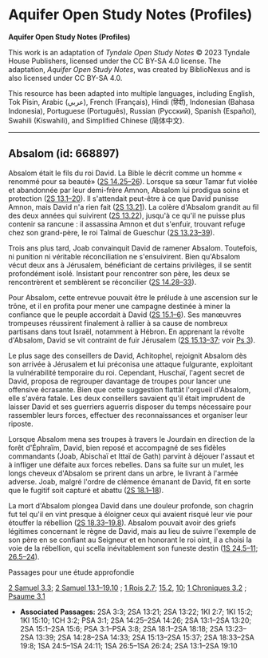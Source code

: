 # Aquifer Open Study Notes (Profiles)

**Aquifer Open Study Notes (Profiles)**

This work is an adaptation of *Tyndale Open Study Notes* © 2023 Tyndale House Publishers, licensed under the CC BY\-SA 4\.0 license. The adaptation, *Aquifer Open Study Notes*, was created by BiblioNexus and is also licensed under CC BY\-SA 4\.0\.

This resource has been adapted into multiple languages, including English, Tok Pisin, Arabic (عربي), French (Français), Hindi (हिंदी), Indonesian (Bahasa Indonesia), Portuguese (Português), Russian (Русский), Spanish (Español), Swahili (Kiswahili), and Simplified Chinese (简体中文).



--------------------------------

## Absalom (id: 668897)

Absalom était le fils du roi David. La Bible le décrit comme un homme « renommé pour sa beauté» ([2S 14\.25–26](https://ref.ly/2Sam14:25-2Sam14:26)). Lorsque sa sœur Tamar fut violée et abandonnée par leur demi\-frère Amnon, Absalom lui prodigua soins et protection ([2S 13\.1–20](https://ref.ly/2Sam13:1-2Sam13:20)). Il s'attendait peut\-être à ce que David punisse Amnon, mais David n'a rien fait ([2S 13\.21](https://ref.ly/2Sam13:21)). La colère d'Absalom grandit au fil des deux années qui suivirent ([2S 13\.22](https://ref.ly/2Sam13:22)), jusqu'à ce qu'il ne puisse plus contenir sa rancune : il assassina Amnon et dut s'enfuir, trouvant refuge chez son grand\-père, le roi Talmaï de Gueschur ([2S 13\.23–39](https://ref.ly/2Sam13:23-2Sam13:39)).

Trois ans plus tard, Joab convainquit David de ramener Absalom. Toutefois, ni punition ni véritable réconciliation ne s'ensuivirent. Bien qu'Absalom vécut deux ans à Jérusalem, bénéficiant de certains privilèges, il se sentit profondément isolé. Insistant pour rencontrer son père, les deux se rencontrèrent et semblèrent se réconcilier ([2S 14\.28–33](https://ref.ly/2Sam14:28-2Sam14:33)).

Pour Absalom, cette entrevue pouvait être le prélude à une ascension sur le trône, et il en profita pour mener une campagne destinée à miner la confiance que le peuple accordait à David ([2S 15\.1–6](https://ref.ly/2Sam15:1-2Sam15:6)). Ses manœuvres trompeuses réussirent finalement à rallier à sa cause de nombreux partisans dans tout Israël, notamment à Hébron. En apprenant la révolte d'Absalom, David se vit contraint de fuir Jérusalem ([2S 15\.13–37](https://ref.ly/2Sam15:13-2Sam15:37); voir [Ps 3](https://ref.ly/Ps3:1-Ps3:8)).

Le plus sage des conseillers de David, Achitophel, rejoignit Absalom dès son arrivée à Jérusalem et lui préconisa une attaque fulgurante, exploitant la vulnérabilité temporaire du roi. Cependant, Huschaï, l'agent secret de David, proposa de regrouper davantage de troupes pour lancer une offensive écrasante. Bien que cette suggestion flattât l'orgueil d'Absalom, elle s'avéra fatale. Les deux conseillers savaient qu'il était imprudent de laisser David et ses guerriers aguerris disposer du temps nécessaire pour rassembler leurs forces, effectuer des reconnaissances et organiser leur riposte.

Lorsque Absalom mena ses troupes à travers le Jourdain en direction de la forêt d'Éphraïm, David, bien reposé et accompagné de ses fidèles commandants (Joab, Abischaï et Ittaï de Gath) parvint à déjouer l'assaut et à infliger une défaite aux forces rebelles. Dans sa fuite sur un mulet, les longs cheveux d'Absalom se prirent dans un arbre, le livrant à l'armée adverse. Joab, malgré l'ordre de clémence émanant de David, fit en sorte que le fugitif soit capturé et abattu ([2S 18\.1–18](https://ref.ly/2Sam18:1-2Sam18:18)).

La mort d'Absalom plongea David dans une douleur profonde, son chagrin fut tel qu'il en vint presque à éloigner ceux qui avaient risqué leur vie pour étouffer la rébellion ([2S 18\.33–19\.8](https://ref.ly/2Sam18:33-2Sam19:8)). Absalom pouvait avoir des griefs légitimes concernant le règne de David, mais au lieu de suivre l'exemple de son père en se confiant au Seigneur et en honorant le roi oint, il a choisi la voie de la rébellion, qui scella inévitablement son funeste destin ([1S 24\.5–11](https://ref.ly/1Sam24:5-1Sam24:11); [26\.5–24](https://ref.ly/1Sam26:5-1Sam26:24)).

Passages pour une étude approfondie

[2 Samuel 3\.3](https://ref.ly/2Sam3:3); [2 Samuel 13\.1–19\.10](https://ref.ly/2Sam13:1-2Sam19:10) ; [1 Rois 2\.7](https://ref.ly/1Kgs2:7); [15\.2](https://ref.ly/1Kgs15:2), [10](https://ref.ly/1Kgs15:10); [1 Chroniques 3\.2](https://ref.ly/1Chr3:2) ; [Psaume 3\.1](https://ref.ly/Ps3:1)

* **Associated Passages:** 2SA 3:3; 2SA 13:21; 2SA 13:22; 1KI 2:7; 1KI 15:2; 1KI 15:10; 1CH 3:2; PSA 3:1; 2SA 14:25–2SA 14:26; 2SA 13:1–2SA 13:20; 2SA 15:1–2SA 15:6; PSA 3:1–PSA 3:8; 2SA 18:1–2SA 18:18; 2SA 13:23–2SA 13:39; 2SA 14:28–2SA 14:33; 2SA 15:13–2SA 15:37; 2SA 18:33–2SA 19:8; 1SA 24:5–1SA 24:11; 1SA 26:5–1SA 26:24; 2SA 13:1–2SA 19:10

